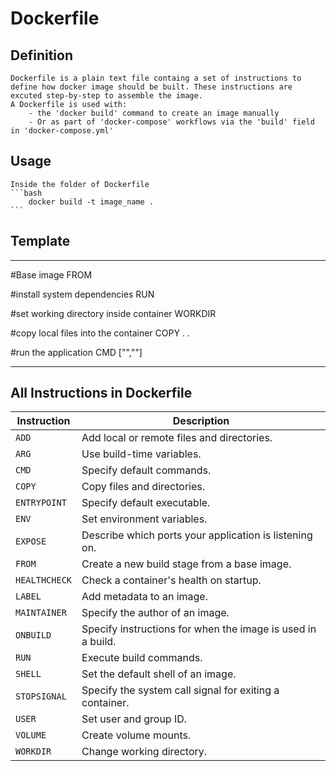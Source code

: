 # Dockerfile

## Definition
    Dockerfile is a plain text file containg a set of instructions to define how docker image should be built. These instructions are excuted step-by-step to assemble the image.
    A Dockerfile is used with:
        - the 'docker build' command to create an image manually
        - Or as part of 'docker-compose' workflows via the 'build' field in 'docker-compose.yml'

## Usage
    Inside the folder of Dockerfile
    ```bash
        docker build -t image_name .
    ```

## Template
________________________________________________
#Base image
FROM

#install system dependencies
RUN

#set working directory inside container
WORKDIR

#copy local files into the container
COPY . .

#run the application
CMD ["",""]
________________________________________________

## All Instructions in Dockerfile

| Instruction   | Description                                              |
|---------------|----------------------------------------------------------|
| `ADD`         | Add local or remote files and directories.               |
| `ARG`         | Use build-time variables.                                |
| `CMD`         | Specify default commands.                                |
| `COPY`        | Copy files and directories.                              |
| `ENTRYPOINT`  | Specify default executable.                              |
| `ENV`         | Set environment variables.                               |
| `EXPOSE`      | Describe which ports your application is listening on.  |
| `FROM`        | Create a new build stage from a base image.             |
| `HEALTHCHECK` | Check a container's health on startup.                   |
| `LABEL`       | Add metadata to an image.                                |
| `MAINTAINER`  | Specify the author of an image.                          |
| `ONBUILD`     | Specify instructions for when the image is used in a build. |
| `RUN`         | Execute build commands.                                  |
| `SHELL`       | Set the default shell of an image.                       |
| `STOPSIGNAL`  | Specify the system call signal for exiting a container. |
| `USER`        | Set user and group ID.                                   |
| `VOLUME`      | Create volume mounts.                                    |
| `WORKDIR`     | Change working directory.                                |
        